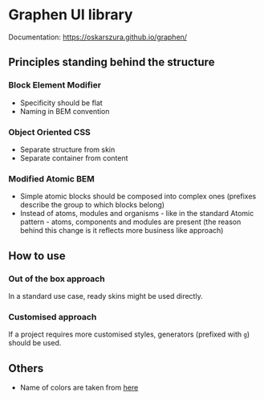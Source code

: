 # Graphen UI library

Documentation: https://oskarszura.github.io/graphen/

## Principles standing behind the structure

### Block Element Modifier
* Specificity should be flat
* Naming in BEM convention

### Object Oriented CSS
* Separate structure from skin
* Separate container from content

### Modified Atomic BEM
* Simple atomic blocks should be composed into complex ones (prefixes describe the group to which blocks belong) 
* Instead of atoms, modules and organisms - like in the standard Atomic pattern - atoms, components and modules are present (the reason behind this change is it reflects more business like approach) 

## How to use

### Out of the box approach
In a standard use case, ready skins might be used directly. 

### Customised approach
If a project requires more customised styles, generators (prefixed with `g`) should be used.

## Others
* Name of colors are taken from [here](http://chir.ag/projects/name-that-color/)
